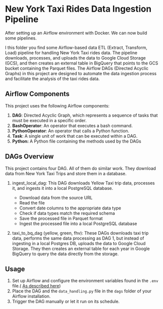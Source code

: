 # New York Taxi Rides Data Ingestion Pipeline

After setting up an Airflow environment with Docker. We can now build some pipelines.

I this folder you find some Airflow-based data ETL (Extract, Transform, Load) pipeline for handling New York Taxi rides data. The pipeline downloads, processes, and uploads the data to Google Cloud Storage (GCS), and then creates an external table in BigQuery that points to the GCS bucket containing the Parquet files. The Airflow DAGs (Directed Acyclic Graphs) in this project are designed to automate the data ingestion process and facilitate the analysis of the taxi rides data.

## Airflow Components

This project uses the following Airflow components:

1. **DAG**: Directed Acyclic Graph, which represents a sequence of tasks that must be executed in a specific order.
2. **BashOperator**: An operator that executes a bash command.
3. **PythonOperator**: An operator that calls a Python function.
4. **Task**: A single unit of work that can be executed within a DAG.
5. **Python:** A Python file containing the methods used by the DAGs

## DAGs Overview

This project contains four DAG. All of them do similar work. They download data from New York Taxi Trips and store them in a database.

1. ingest_local_dag: This DAG downloads Yellow Taxi trip data, processes it, and ingests it into a local PostgreSQL database.
    - Download data from the source URL
    - Read the file
    - Convert date columns to the appropriate data type
    - Check if data types match the required schema
    - Save the processed file in Parquet format
    - Ingest the processed file into a local PostgreSQL database

 2. taxi_to_bq_dag (yellow, green, fhv): These DAGs downloads taxi trip data, performs the same data processing as DAG 1, but instead of ingesting in a local Postgres DB,  uploads the data to Google Cloud Storage. They then creates an external table for each year in Google BigQuery to query the data directly from the storage.



## Usage

1. Set up Airflow and configure the environment variables found in the `.env` file.( [As described here](./README.md))
2. Place the DAG and the `data_handling.py` file in the `dags` folder of your Airflow installation.
3. Trigger the DAG manually or let it run on its schedule.
